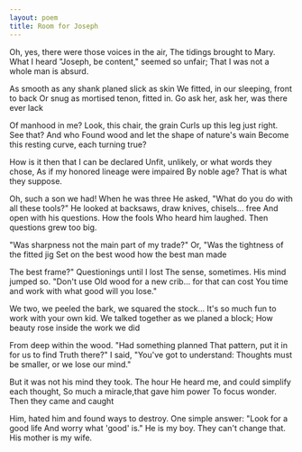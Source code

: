```yaml
---
layout: poem
title: Room for Joseph
---
```


Oh, yes, there were those voices in the air,
The tidings brought to Mary. What I heard
"Joseph, be content," seemed so unfair;
That I was not a whole man is absurd.

As smooth as any shank planed slick as skin
We fitted, in our sleeping, front to back
Or snug as mortised tenon, fitted in.
Go ask her, ask her, was there ever lack

Of manhood in me? Look, this chair, the grain
Curls up this leg just right. See that? And who
Found wood and let the shape of nature's wain
Become this resting curve, each turning true?

How is it then that I can be declared
Unfit, unlikely, or what words they chose,
As if my honored lineage were impaired
By noble age? That is what they suppose.

Oh, such a son we had!  When he was three
He asked, "What do you do with all these tools?"
He looked at backsaws, draw knives, chisels...
 		free
And open with his questions.  How the fools
Who heard him laughed. Then questions grew
 		too big.

"Was sharpness not the main part of my  trade?"
Or, "Was the tightness of the fitted jig
Set on the best wood how the best man made

The best frame?"  Questionings until I lost
The sense, sometimes. His mind jumped so.
 			"Don't use
Old wood for a new crib... for that can cost
You time and work with what good will you lose."

 We two, we peeled the bark, we squared
		the stock...
It's so much fun to work with your own kid.
We talked together as we planed a block;
How beauty rose inside the work we did

From deep within the wood.  "Had something
 		planned
That pattern, put it in for us to find
Truth there?"  I said, "You've got to understand:
Thoughts must be smaller, or we lose our mind."

But it was not his mind they took.  The hour
He heard me, and could simplify each thought,
So much a miracle,that gave him power
To focus wonder.  Then they came and caught

Him, hated him and found ways to destroy.
One simple answer:  "Look for a good life
And worry what 'good' is."  He is my boy.
They can't change that.  His mother is my wife.
